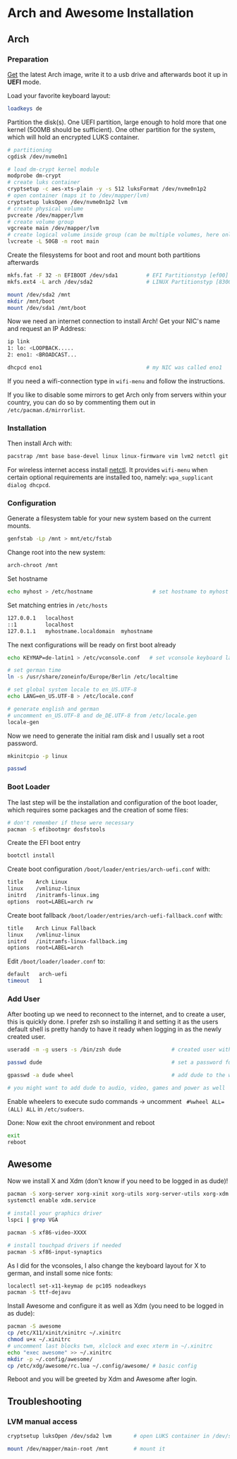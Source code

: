 # Arch and Awesome Installation

## Arch
### Preparation
[Get](https://www.archlinux.org/download/) the latest Arch image, write it to a usb drive and afterwards boot it up in **UEFI** mode.

Load your favorite keyboard layout:
```bash
loadkeys de
```
Partition the disk(s). One UEFI partition, large enough to hold more that one kernel (500MB should be sufficient). One other partition for the system, which will hold an encrypted LUKS container.
```bash
# partitioning
cgdisk /dev/nvme0n1

# load dm-crypt kernel module
modprobe dm-crypt
# create luks container
cryptsetup -c aes-xts-plain -y -s 512 luksFormat /dev/nvme0n1p2
# open container (maps it to /dev/mapper/lvm)
cryptsetup luksOpen /dev/nvme0n1p2 lvm
# create physical volume
pvcreate /dev/mapper/lvm
# create volume group
vgcreate main /dev/mapper/lvm
# create logical volume inside group (can be multiple volumes, here only one to be used as /)
lvcreate -L 50GB -n root main
```
Create the filesystems for boot and root and mount both partitions afterwards
```bash
mkfs.fat -F 32 -n EFIBOOT /dev/sda1         # EFI Partitionstyp [ef00]
mkfs.ext4 -L arch /dev/sda2                 # LINUX Partitionstyp [8300]

mount /dev/sda2 /mnt
mkdir /mnt/boot
mount /dev/sda1 /mnt/boot
```
Now we need an internet connection to install Arch! Get your NIC's name and request an IP Address:
```bash
ip link
1: lo: <LOOPBACK.....
2: eno1: <BROADCAST...

dhcpcd eno1                                 # my NIC was called eno1
```
If you need a wifi-connection type in `wifi-menu` and follow the instructions.


If you like to disable some mirrors to get Arch only from servers within your country, you can do so by commenting them out in `/etc/pacman.d/mirrorlist`.

### Installation

Then install Arch with:
```bash
pacstrap /mnt base base-devel linux linux-firmware vim lvm2 netctl git
```
For wireless internet access install [netctl](https://wiki.archlinux.org/index.php/Netctl). It provides `wifi-menu` when certain optional requirements are installed too, namely: `wpa_supplicant dialog dhcpcd`.

### Configuration
Generate a filesystem table for your new system based on the current mounts.
```bash
genfstab -Lp /mnt > mnt/etc/fstab
```
Change root into the new system:
```bash
arch-chroot /mnt
```

Set hostname
```bash
echo myhost > /etc/hostname                   # set hostname to myhost
```

Set matching entries in `/etc/hosts`
```bash
127.0.0.1	localhost
::1		    localhost
127.0.1.1	myhostname.localdomain	myhostname
```

The next configurations will be ready on first boot already
```bash
echo KEYMAP=de-latin1 > /etc/vconsole.conf   # set vconsole keyboard layout to german

# set german time
ln -s /usr/share/zoneinfo/Europe/Berlin /etc/localtime

# set global system locale to en_US.UTF-8
echo LANG=en_US.UTF-8 > /etc/locale.conf

# generate english and german 
# uncomment en_US.UTF-8 and de_DE.UTF-8 from /etc/locale.gen
locale-gen
```

Now we need to generate the initial ram disk and I usually set a root password.
```bash
mkinitcpio -p linux

passwd
```

### Boot Loader
The last step will be the installation and configuration of the boot loader, which requires some packages and the creation of some files:
```bash
# don't remember if these were necessary
pacman -S efibootmgr dosfstools
```
Create the EFI boot entry
```bash
bootctl install
```
Create boot configuration `/boot/loader/entries/arch-uefi.conf` with:
```bash
title    Arch Linux
linux    /vmlinuz-linux
initrd   /initramfs-linux.img
options  root=LABEL=arch rw
```
Create boot fallback `/boot/loader/entries/arch-uefi-fallback.conf` with:
```bash
title    Arch Linux Fallback
linux    /vmlinuz-linux
initrd   /initramfs-linux-fallback.img
options  root=LABEL=arch
```
Edit `/boot/loader/loader.conf` to:
```bash
default   arch-uefi
timeout   1
```
### Add User

After booting up we need to reconnect to the internet, and to create a user, this is quickly done. I prefer zsh so installing it and setting it as the users default shell is pretty handy to have it ready when logging in as the newly created user.
```bash
useradd -m -g users -s /bin/zsh dude                # created user with name dude

passwd dude                                         # set a password for dude

gpasswd -a dude wheel                               # add dude to the wheel group

# you might want to add dude to audio, video, games and power as well
```
Enable wheelers to execute sudo commands -> uncomment ` #%wheel ALL=(ALL) ALL` in `/etc/sudoers`.

Done: Now exit the chroot environment and reboot
```bash
exit
reboot
```

## Awesome

Now we install X and Xdm (don't know if you need to be logged in as dude)!
```bash
pacman -S xorg-server xorg-xinit xorg-utils xorg-server-utils xorg-xdm
systemctl enable xdm.service

# install your graphics driver
lspci | grep VGA

pacman -S xf86-video-XXXX

# install touchpad drivers if needed
pacman -S xf86-input-synaptics
```
As I did for the vconsoles, I also change the keyboard layout for X to german, and install some nice fonts:
```bash
localectl set-x11-keymap de pc105 nodeadkeys
pacman -S ttf-dejavu
```

Install Awesome and configure it as well as Xdm (you need to be logged in as dude):
```bash
pacman -S awesome
cp /etc/X11/xinit/xinitrc ~/.xinitrc
chmod u+x ~/.xinitrc
# uncomment last blocks twm, xlclock and exec xterm in ~/.xinitrc
echo "exec awesome" >> ~/.xinitrc
mkdir -p ~/.config/awesome/
cp /etc/xdg/awesome/rc.lua ~/.config/awesome/ # basic config
```

Reboot and you will be greeted by Xdm and Awesome after login.

## Troubleshooting

### LVM manual access

```bash
cryptsetup luksOpen /dev/sda2 lvm       # open LUKS container in /dev/sda1

mount /dev/mapper/main-root /mnt        # mount it
```
